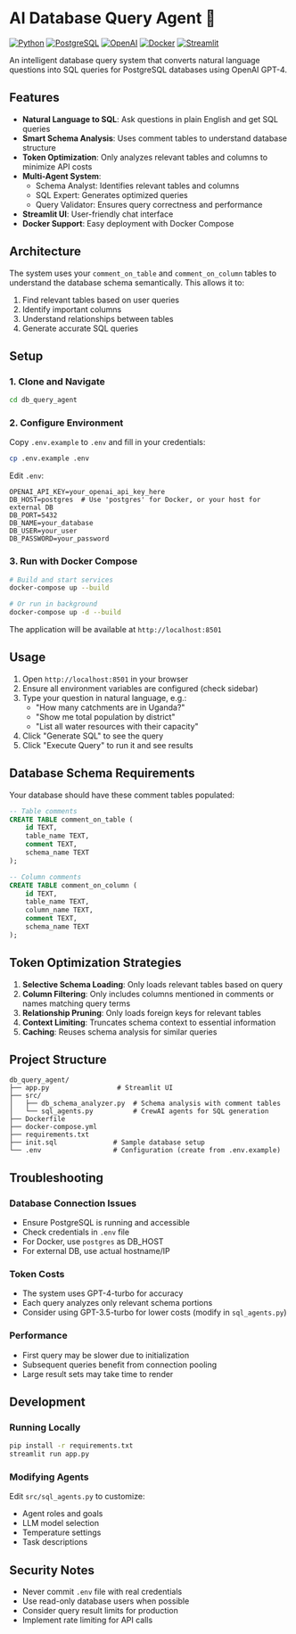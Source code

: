 # AI Database Query Agent 🤖

[![Python](https://img.shields.io/badge/Python-3.11-blue)](https://www.python.org/)
[![PostgreSQL](https://img.shields.io/badge/PostgreSQL-Compatible-336791)](https://www.postgresql.org/)
[![OpenAI](https://img.shields.io/badge/OpenAI-GPT--4-00A67E)](https://openai.com/)
[![Docker](https://img.shields.io/badge/Docker-Ready-2496ED)](https://www.docker.com/)
[![Streamlit](https://img.shields.io/badge/Streamlit-UI-FF4B4B)](https://streamlit.io/)

An intelligent database query system that converts natural language questions into SQL queries for PostgreSQL databases using OpenAI GPT-4.

## Features

- **Natural Language to SQL**: Ask questions in plain English and get SQL queries
- **Smart Schema Analysis**: Uses comment tables to understand database structure
- **Token Optimization**: Only analyzes relevant tables and columns to minimize API costs
- **Multi-Agent System**: 
  - Schema Analyst: Identifies relevant tables and columns
  - SQL Expert: Generates optimized queries
  - Query Validator: Ensures query correctness and performance
- **Streamlit UI**: User-friendly chat interface
- **Docker Support**: Easy deployment with Docker Compose

## Architecture

The system uses your `comment_on_table` and `comment_on_column` tables to understand the database schema semantically. This allows it to:
1. Find relevant tables based on user queries
2. Identify important columns
3. Understand relationships between tables
4. Generate accurate SQL queries

## Setup

### 1. Clone and Navigate
```bash
cd db_query_agent
```

### 2. Configure Environment
Copy `.env.example` to `.env` and fill in your credentials:
```bash
cp .env.example .env
```

Edit `.env`:
```env
OPENAI_API_KEY=your_openai_api_key_here
DB_HOST=postgres  # Use 'postgres' for Docker, or your host for external DB
DB_PORT=5432
DB_NAME=your_database
DB_USER=your_user
DB_PASSWORD=your_password
```

### 3. Run with Docker Compose

```bash
# Build and start services
docker-compose up --build

# Or run in background
docker-compose up -d --build
```

The application will be available at `http://localhost:8501`

## Usage

1. Open `http://localhost:8501` in your browser
2. Ensure all environment variables are configured (check sidebar)
3. Type your question in natural language, e.g.:
   - "How many catchments are in Uganda?"
   - "Show me total population by district"
   - "List all water resources with their capacity"
4. Click "Generate SQL" to see the query
5. Click "Execute Query" to run it and see results

## Database Schema Requirements

Your database should have these comment tables populated:

```sql
-- Table comments
CREATE TABLE comment_on_table (
    id TEXT,
    table_name TEXT,
    comment TEXT,
    schema_name TEXT
);

-- Column comments
CREATE TABLE comment_on_column (
    id TEXT,
    table_name TEXT,
    column_name TEXT,
    comment TEXT,
    schema_name TEXT
);
```

## Token Optimization Strategies

1. **Selective Schema Loading**: Only loads relevant tables based on query
2. **Column Filtering**: Only includes columns mentioned in comments or names matching query terms
3. **Relationship Pruning**: Only loads foreign keys for relevant tables
4. **Context Limiting**: Truncates schema context to essential information
5. **Caching**: Reuses schema analysis for similar queries

## Project Structure

```
db_query_agent/
├── app.py                 # Streamlit UI
├── src/
│   ├── db_schema_analyzer.py  # Schema analysis with comment tables
│   └── sql_agents.py          # CrewAI agents for SQL generation
├── Dockerfile
├── docker-compose.yml
├── requirements.txt
├── init.sql              # Sample database setup
└── .env                  # Configuration (create from .env.example)
```

## Troubleshooting

### Database Connection Issues
- Ensure PostgreSQL is running and accessible
- Check credentials in `.env` file
- For Docker, use `postgres` as DB_HOST
- For external DB, use actual hostname/IP

### Token Costs
- The system uses GPT-4-turbo for accuracy
- Each query analyzes only relevant schema portions
- Consider using GPT-3.5-turbo for lower costs (modify in `sql_agents.py`)

### Performance
- First query may be slower due to initialization
- Subsequent queries benefit from connection pooling
- Large result sets may take time to render

## Development

### Running Locally
```bash
pip install -r requirements.txt
streamlit run app.py
```

### Modifying Agents
Edit `src/sql_agents.py` to customize:
- Agent roles and goals
- LLM model selection
- Temperature settings
- Task descriptions

## Security Notes

- Never commit `.env` file with real credentials
- Use read-only database users when possible
- Consider query result limits for production
- Implement rate limiting for API calls